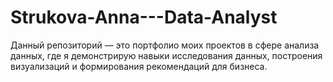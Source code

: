 # Strukova-Anna---Data-Analyst
Данный репозиторий — это портфолио моих проектов в сфере анализа данных, где я демонстрирую навыки исследования данных, построения визуализаций и формирования рекомендаций для бизнеса.
